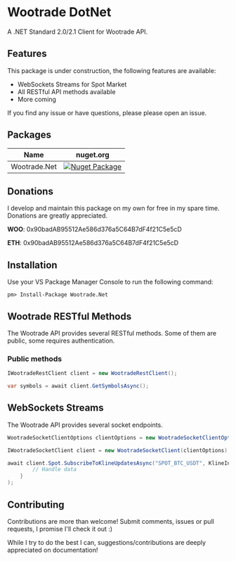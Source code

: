 # Wootrade DotNet
A .NET Standard 2.0/2.1 Client for Wootrade API. 

## Features
This package is under construction, the following features are available:
- WebSockets Streams for Spot Market
- All RESTful API methods available
- More coming

If you find any issue or have questions, please please open an issue.

## Packages

|Name                             |nuget.org|
|---------------------------------|----|
|Wootrade.Net|[![Nuget Package](https://img.shields.io/nuget/v/Wootrade.Net.svg?logo=nuget)](https://www.nuget.org/packages/Wootrade.Net/)

## Donations
I develop and maintain this package on my own for free in my spare time. Donations are greatly appreciated.

**WOO**: 0x90badAB95512Ae586d376a5C64B7dF4f21C5e5cD

**ETH**: 0x90badAB95512Ae586d376a5C64B7dF4f21C5e5cD

## Installation
Use your VS Package Manager Console to run the following command:

```
pm> Install-Package Wootrade.Net
```

## Wootrade RESTful Methods

The Wootrade API provides several RESTful methods. Some of them are public, some requires authentication.

### Public methods
````csharp
IWootradeRestClient client = new WootradeRestClient();

var symbols = await client.GetSymbolsAsync();
````


## WebSockets Streams

The Wootrade API provides several socket endpoints. 
````csharp
WootradeSocketClientOptions clientOptions = new WootradeSocketClientOptions("applicationId");

IWootradeSocketClient client = new WootradeSocketClient(clientOptions);

await client.Spot.SubscribeToKlineUpdatesAsync("SPOT_BTC_USDT", KlineInterval.OneMinute, (data) => {
        // Handle data
    }
);
````

## Contributing

Contributions are more than welcome! Submit comments, issues or pull requests, I promise I'll check it out :)

While I try to do the best I can, suggestions/contributions are deeply appreciated on documentation!
